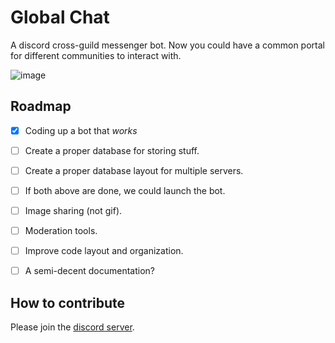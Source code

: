 # Global Chat

A discord cross-guild messenger bot. Now you could have a common portal for different communities to interact with.

![image](https://user-images.githubusercontent.com/115863770/234927309-14f0bf14-5de8-47aa-902c-2fe9b8ac08a5.png)

## Roadmap

- [X] Coding up a bot that _works_
- [ ] Create a proper database for storing stuff.
- [ ] Create a proper database layout for multiple servers.
- [ ] If both above are done, we could launch the bot.
- [ ] Image sharing (not gif).
- [ ] Moderation tools.

- [ ] Improve code layout and organization.
- [ ] A semi-decent documentation? 

## How to contribute

Please join the [discord server](https://discord.gg/Zx852MhHAA). 
